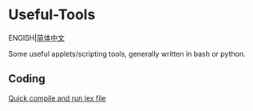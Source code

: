# Useful-Tools
ENGlSH|[简体中文](./README_CN.md)

Some useful applets/scripting tools, generally written in bash or python.


## Coding

[Quick compile and run lex file](Coding/flex/Run_flex_file.md)